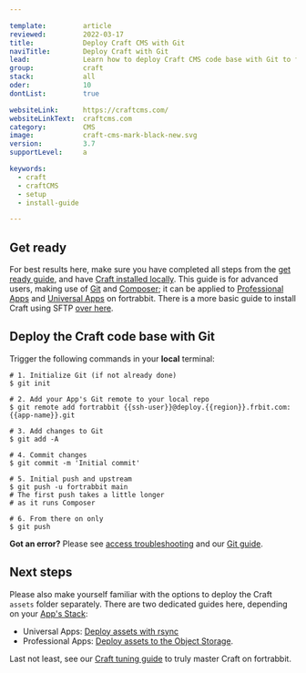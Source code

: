 ```yaml
---

template:         article
reviewed:         2022-03-17
title:            Deploy Craft CMS with Git 
naviTitle:        Deploy Craft with Git
lead:             Learn how to deploy Craft CMS code base with Git to fortrabbit. 
group:            craft
stack:            all
oder:             10
dontList:         true

websiteLink:      https://craftcms.com/
websiteLinkText:  craftcms.com
category:         CMS
image:            craft-cms-mark-black-new.svg
version:          3.7
supportLevel:     a

keywords:
  - craft
  - craftCMS
  - setup
  - install-guide

---
```




## Get ready

For best results here, make sure you have completed all steps from the [get ready guide](/craft-3-about), and have [Craft installed locally](craft-3-install-local). This guide is for advanced users, making use of [Git](/git) and [Composer](/composer); it can be applied to [Professional Apps](/app-pro) and [Universal Apps](/app-uni) on fortrabbit. There is a more basic guide to install Craft using SFTP [over here](/craft-3-upload-sftp).


## Deploy the Craft code base with Git

Trigger the following commands in your **local** terminal:

```
# 1. Initialize Git (if not already done)
$ git init

# 2. Add your App's Git remote to your local repo
$ git remote add fortrabbit {{ssh-user}}@deploy.{{region}}.frbit.com:{{app-name}}.git

# 3. Add changes to Git
$ git add -A

# 4. Commit changes
$ git commit -m 'Initial commit'

# 5. Initial push and upstream
$ git push -u fortrabbit main
# The first push takes a little longer
# as it runs Composer

# 6. From there on only
$ git push
```

**Got an error?** Please see [access troubleshooting](/access-methods#toc-troubleshooting) and our [Git guide](/git).


## Next steps

Please also make yourself familiar with the options to deploy the Craft `assets` folder separately. There are two dedicated guides here, depending on your [App's Stack](/craft-3-about#toc-1-1-choose-your-stack): 

* Universal Apps: [Deploy assets with rsync](/craft-3-assets-uni)
* Professional Apps: [Deploy assets to the Object Storage](/craft-3-assets-pro).

Last not least, see our [Craft tuning guide](/craft-3-tune) to truly master Craft on fortrabbit.
